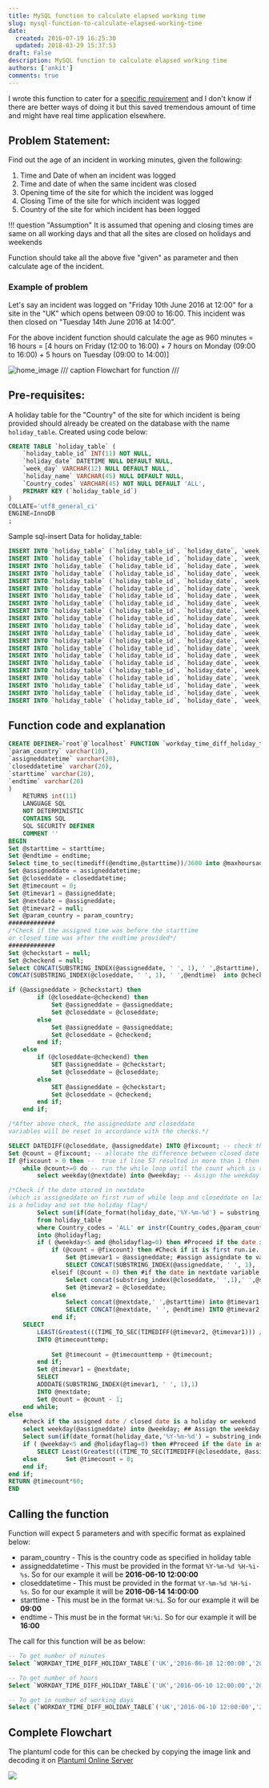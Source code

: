 ```yaml
---
title: MySQL function to calculate elapsed working time
slug: mysql-function-to-calculate-elapsed-working-time
date: 
  created: 2016-07-19 16:25:30
  updated: 2018-03-29 15:37:53
draft: False
description: MySQL function to calculate elapsed working time
authors: ['ankit']
comments: true
---
```


I wrote this function to cater for a [specific requirement](#problem-statement) and I don't know if there are better ways of doing it but this saved tremendous amount of time and might have real time application elsewhere.

## Problem Statement:

Find out the age of an incident in working minutes, given the following:

1. Time and Date of when an incident was logged
2. Time and date of when the same incident was closed
3. Opening time of the site for which the incident was logged
4. Closing Time of the site for which incident was logged
5. Country of the site for which incident has been logged

!!! question "Assumption"
	It is assumed that opening and closing times are same on all working days and that all the sites are closed on holidays and weekends

Function should take all the above five "given" as parameter and then calculate age of the incident.

<!-- more -->

### Example of problem

Let's say an incident was logged on "Friday 10th June 2016 at 12:00" for a site in the "UK" which opens between 09:00 to 16:00. This incident was then closed on "Tuesday 14th June 2016 at 14:00".

For the above incident function should calculate the age as 960 minutes = 16 hours = [4 hours on Friday (12:00 to 16:00) +  7 hours on Monday (09:00 to 16:00) + 5 hours on Tuesday (09:00 to 14:00)]

![home_image](../assets/images/2018/01/Workday-Time-Diff-mono.svg)
/// caption
Flowchart for function
///

## Pre-requisites:

A holiday table for the "Country" of the site for which incident is being provided should already be created on the database with the name `holiday_table`. Created using code below:

```sql linenums="1"
CREATE TABLE `holiday_table` (
	`holiday_table_id` INT(11) NOT NULL,
	`holiday_date` DATETIME NULL DEFAULT NULL,
	`week_day` VARCHAR(12) NULL DEFAULT NULL,
	`holiday_name` VARCHAR(45) NULL DEFAULT NULL,
	`Country_codes` VARCHAR(45) NOT NULL DEFAULT 'ALL',
	PRIMARY KEY (`holiday_table_id`)
)
COLLATE='utf8_general_ci'
ENGINE=InnoDB
;
```

Sample sql-insert Data for holiday_table:

```sql linenums="1"
INSERT INTO `holiday_table` (`holiday_table_id`, `holiday_date`, `week_day`, `holiday_name`, `Country_codes`) VALUES (2, '2016-03-25 00:00:00', 'Friday', 'Good Friday', 'ALL');
INSERT INTO `holiday_table` (`holiday_table_id`, `holiday_date`, `week_day`, `holiday_name`, `Country_codes`) VALUES (3, '2016-03-28 00:00:00', 'Monday', 'Easter Monday', 'ALL');
INSERT INTO `holiday_table` (`holiday_table_id`, `holiday_date`, `week_day`, `holiday_name`, `Country_codes`) VALUES (4, '2016-05-02 00:00:00', 'Monday', 'Early May bank holiday', 'ALL');
INSERT INTO `holiday_table` (`holiday_table_id`, `holiday_date`, `week_day`, `holiday_name`, `Country_codes`) VALUES (5, '2016-05-30 00:00:00', 'Monday', 'Spring bank holiday', 'ALL');
INSERT INTO `holiday_table` (`holiday_table_id`, `holiday_date`, `week_day`, `holiday_name`, `Country_codes`) VALUES (6, '2016-08-29 00:00:00', 'Monday', 'Summer bank holiday', 'ALL');
INSERT INTO `holiday_table` (`holiday_table_id`, `holiday_date`, `week_day`, `holiday_name`, `Country_codes`) VALUES (7, '2016-12-26 00:00:00', 'Monday', 'Boxing Day', 'ALL');
INSERT INTO `holiday_table` (`holiday_table_id`, `holiday_date`, `week_day`, `holiday_name`, `Country_codes`) VALUES (8, '2016-12-27 00:00:00', 'Tuesday', 'Christmas Day (substitute day)', 'ALL');
INSERT INTO `holiday_table` (`holiday_table_id`, `holiday_date`, `week_day`, `holiday_name`, `Country_codes`) VALUES (9, '2016-01-01 00:00:00', 'Friday', 'New Year’s Day', 'SG');
INSERT INTO `holiday_table` (`holiday_table_id`, `holiday_date`, `week_day`, `holiday_name`, `Country_codes`) VALUES (10, '2016-02-08 00:00:00', 'Monday', 'Chinese New Year', 'SG');
INSERT INTO `holiday_table` (`holiday_table_id`, `holiday_date`, `week_day`, `holiday_name`, `Country_codes`) VALUES (11, '2016-02-09 00:00:00', 'Tuesday', 'Chinese New Year', 'SG');
INSERT INTO `holiday_table` (`holiday_table_id`, `holiday_date`, `week_day`, `holiday_name`, `Country_codes`) VALUES (12, '2016-05-21 00:00:00', 'Saturday', 'Vesak Day', 'SG');
INSERT INTO `holiday_table` (`holiday_table_id`, `holiday_date`, `week_day`, `holiday_name`, `Country_codes`) VALUES (13, '2016-07-06 00:00:00', 'Wednesday', 'Hari Raya Puasa', 'SG');
INSERT INTO `holiday_table` (`holiday_table_id`, `holiday_date`, `week_day`, `holiday_name`, `Country_codes`) VALUES (14, '2016-08-09 00:00:00', 'Tuesday', 'National Day', 'SG');
INSERT INTO `holiday_table` (`holiday_table_id`, `holiday_date`, `week_day`, `holiday_name`, `Country_codes`) VALUES (15, '2016-09-12 00:00:00', 'Monday', 'Hari Raya Haji', 'SG');
INSERT INTO `holiday_table` (`holiday_table_id`, `holiday_date`, `week_day`, `holiday_name`, `Country_codes`) VALUES (16, '2016-10-29 00:00:00', 'Saturday', 'Deepavali', 'SG');
INSERT INTO `holiday_table` (`holiday_table_id`, `holiday_date`, `week_day`, `holiday_name`, `Country_codes`) VALUES (17, '2016-01-01 00:00:00', 'Friday', 'New Year’s Day', 'IN');
INSERT INTO `holiday_table` (`holiday_table_id`, `holiday_date`, `week_day`, `holiday_name`, `Country_codes`) VALUES (18, '2016-01-26 00:00:00', 'Tuesday', 'Republic Day', 'IN');
INSERT INTO `holiday_table` (`holiday_table_id`, `holiday_date`, `week_day`, `holiday_name`, `Country_codes`) VALUES (19, '2016-07-06 00:00:00', 'Wednesday', 'Idul Fitr', 'IN');
INSERT INTO `holiday_table` (`holiday_table_id`, `holiday_date`, `week_day`, `holiday_name`, `Country_codes`) VALUES (20, '2016-08-15 00:00:00', 'Monday', 'Independence Day', 'IN');
INSERT INTO `holiday_table` (`holiday_table_id`, `holiday_date`, `week_day`, `holiday_name`, `Country_codes`) VALUES (21, '2016-10-11 00:00:00', 'Tuesday', 'Dussehra/Durga Puja', 'IN');
INSERT INTO `holiday_table` (`holiday_table_id`, `holiday_date`, `week_day`, `holiday_name`, `Country_codes`) VALUES (22, '2016-10-31 00:00:00', 'Monday', 'Diwali Privilege Holiday/Gobardhan Puja', 'IN');
```

## Function code and explanation

```sql linenums="1"
CREATE DEFINER=`root`@`localhost` FUNCTION `workday_time_diff_holiday_table`(
`param_country` varchar(10), 
`assigneddatetime` varchar(20), 
`closeddatetime` varchar(20), 
`starttime` varchar(20), 
`endtime` varchar(20)
)
	RETURNS int(11)
	LANGUAGE SQL
	NOT DETERMINISTIC
	CONTAINS SQL
	SQL SECURITY DEFINER
	COMMENT ''
BEGIN 
Set @starttime = starttime;
Set @endtime = endtime;
Select time_to_sec(timediff(@endtime,@starttime))/3600 into @maxhoursaday;
Set @assigneddate = assigneddatetime; 
Set @closeddate = closeddatetime; 
Set @timecount = 0;
Set @timevar1 = @assigneddate;
Set @nextdate = @assigneddate;
Set @timevar2 = null;
Set @param_country = param_country;
############# 
/*Check if the assigned time was before the starttime 
or closed time was after the endtime provided*/
#############
Set @checkstart = null;
Set @checkend = null;
Select CONCAT(SUBSTRING_INDEX(@assigneddate, ' ', 1), ' ',@starttime),
CONCAT(SUBSTRING_INDEX(@closeddate, ' ', 1), ' ',@endtime)  into @checkstart, @checkend;

if (@assigneddate > @checkstart) then
		if (@closeddate<@checkend) then
			Set @assigneddate = @assigneddate;
            Set @closeddate = @closeddate;
		else
			Set @assigneddate = @assigneddate;
			Set @closeddate = @checkend;
		end if;
    else
		if (@closeddate<@checkend) then
			SET @assigneddate = @checkstart;
            Set @closeddate = @closeddate;
		else
			SET @assigneddate = @checkstart;
            Set @closeddate = @checkend;
		end if;
    end if;

/*After above check, the assigneddate and closeddate
variables will be reset in accordance with the checks.*/

SELECT DATEDIFF(@closeddate, @assigneddate) INTO @fixcount; -- check the difference between assigned date and closed date. 
Set @count = @fixcount; -- allocate the difference between closed date and assigned date to a counter
If @fixcount > 0 then --  true if line 57 resulted in more than 1 then run the while loop on next line
	while @count>=0 do -- run the while loop until the count which is right now difference between closed and assigned becomes zero
		select weekday(@nextdate) into @weekday; -- Assign the weekday value to @weekday. Weekday returns 0 for Monday, 2 for Tuesday ...5 for Saturday and 6 for Sunday

/*Check if the date stored in nextdate 
(which is assigneddate on first run of while loop and closeddate on last run) 
is a holiday and set the holiday flag*/
        Select sum(if(date_format(holiday_date,'%Y-%m-%d') = substring_index(@nextdate,' ',1),1,0)) 
        from holiday_table 
        where Country_codes = 'ALL' or instr(Country_codes,@param_country)>0
        into @holidayflag; 
		if ( @weekday<5 and @holidayflag=0) then #Proceed if the date in nextdate variable is neither weekend nor a holiday
			if (@count = @fixcount) then #Check if it is first run.ie. if nextdate is assigneddate
				Set @timevar1 = @assigneddate; #assign assigndate to variable timevar1
				SELECT CONCAT(SUBSTRING_INDEX(@assigneddate, ' ', 1), ' ',@endtime) INTO @timevar2;#get site closing time on assigned date and store it on to timevar2
			elseif (@count = 0) then #if the date in nextdate variable is closeddate then do the following otherwise proceed
				Select concat(substring_index(@closeddate,' ',1),' ',@starttime) into @timevar1; ## 
				Set @timevar2 = @closeddate;
			else
				Select concat(@nextdate,' ',@starttime) into @timevar1;
				SELECT CONCAT(@nextdate, ' ', @endtime) INTO @timevar2;
			end if;
	SELECT 
        LEAST(Greatest(((TIME_TO_SEC(TIMEDIFF(@timevar2, @timevar1))) / 3600),0),@maxhoursaday) 
        INTO @timecounttemp;
            
			Set @timecount = @timecounttemp + @timecount;
		end if;
        Set @timevar1 = @nextdate;
        SELECT 
        ADDDATE(SUBSTRING_INDEX(@timevar1, ' ', 1),1) 
        INTO @nextdate;
		Set @count = @count - 1;
	end while;
else 
    #check if the assigned date / closed date is a holiday or weekend
    select weekday(@assigneddate) into @weekday; ## Assign the weekday value to @weekday. Weekday returns o for Monday, 2 for Tuesday ...5 for Saturday and 6 for Sunday
    Select sum(if(date_format(holiday_date,'%Y-%m-%d') = substring_index(@assigneddate,' ',1),1,0)) from holiday_table where Country_codes = 'ALL' or instr(Country_codes,@param_country)>0 into @holidayflag; #Check if the date stored in assigneddate is a holiday and set the holiday flag
    if ( @weekday<5 and @holidayflag=0) then #Proceed if the date in assigneddate variable is neither weekend nor a holiday
        SELECT Least(Greatest(((TIME_TO_SEC(TIMEDIFF(@closeddate, @assigneddate))) / 3600),0),@maxhoursaday) INTO @timecount;
    else        Set @timecount = 0;
    end if;
end if;
RETURN @timecount*60;
END
```

## Calling the function

Function will expect 5 parameters and with specific format as explained below:

- param_country - This is the country code as specified in holiday table
- assigneddatetime - This must be provided in the format `%Y-%m-%d %H-%i-%s`. So for our example it will be **2016-06-10 12:00:00**
- closeddatetime - This must be provided in the format `%Y-%m-%d %H-%i-%s`. So for our example it will be **2016-06-14 14:00:00**
- starttime - This must be in the format `%H:%i`. So for our example it will be **09:00**
- endtime - This must be in the format `%H:%i`. So for our example it will be **16:00**

The call for this function will be as below:

```sql linenums="1"
-- To get number of minutes
Select `WORKDAY_TIME_DIFF_HOLIDAY_TABLE`('UK','2016-06-10 12:00:00','2016-06-14 14:00:00','09:00','16:00');

-- To get number of hours
Select `WORKDAY_TIME_DIFF_HOLIDAY_TABLE`('UK','2016-06-10 12:00:00','2016-06-14 14:00:00','09:00','16:00')/60;

-- To get in number of working days
Select (`WORKDAY_TIME_DIFF_HOLIDAY_TABLE`('UK','2016-06-10 12:00:00','2016-06-14 14:00:00','09:00','16:00')/60)/(substring_index('16:00',':',1)-substring_index('09:00',':',1));
```

## Complete Flowchart
The plantuml code for this can be checked by copying the image link and decoding it on [Plantuml Online Server](http://www.plantuml.com/plantuml)

<img class="plantuml" src="http://www.plantuml.com/plantuml/svg/nLPjJ-D64FuS_ugfAXIxTRX0TQYA3qHA0eh4YqHykjwdQB4tsCBUFNdNlFpxpgvZZr-WfRrAPo5axymy-ypiCxCvLPeLkimpHqKiup3T_zqPguTKV6C5oo6NGaP98NCEkYYvyvDEEBv7l2WppeH3dWaJyLEHQir5vKecbR1OFgNY7hOiKzmPwrJZLbzayH2p5mXJH5oasoqlk8Wud9SYqgaKZgNcp2wu1jmMB1ZNl817bfLSmHPv0RBEB7GTDG6cL7elU1mppRK1JmMCl-8pkRgQB1QG9BCy7yDM5ZdJFc14b4drNdzqjyGQpu6PY_XrO-0uipLcSqe0nmJcM5CTV6nWQBcT4zhQd-H4QQ0BVP23UOjaAJJQfxJqo8e3NEbiKba5VzOMRsYbs4EqYZBBgaLxJ1kxI_62bivtLO6CHnfCy4RBZUAHQzvZL81Rf-zJYJplmsz7qobMKqiupTbp8ij2iPWPC26HMyQt6foVmzNLSh4wFpUIYCeCMIg8ILPtN3zn8yudQVTM644K6lr09CKZBpJ6CisgNHN7nHW35kbZ6XkrtRs08KNEA52BMWLOYWxc0ePWVUfHmgC7crTTC5f6tzrYgqHdDzTdyz1TV_vZ7TwkhYysg-l5ya-tSn8-Z67imu5dNzfryvqtuaad_UYw_1xOFDgKVIAA3DCjT6d0ITlPC_KGuBvmvJcZaVLkYVCJOVKyHxE-seVIWzOpb7thAq10dYaEhf3l1KUl0IQnjOW2HML94FQ_J74P3bbGyRuZmU-6VZrF--OW-ENoB8J5FBHzrjLHPrSFLjVX3PnkqsVR-07KFL1F7p8vpWfhrtoZaARTYZqbQOOfLg4dnrEJwKnL7O8TRUuGjnbKtawuEqC0JSf2zhGpjuJDLZLCTR50AtuVlknC1TTb8HH8CylXIWfSzE7GVeKbLyPdVt__errOCtGsAqp4S5GjbIQY8O0rxJAgUrwLkPjkNPFBfhert4HcASPkRA77UrydU_baBnvxS8pUTqeNE94sgOZvCzN1D-sCRNtWJpslkYbh6CtkCamvuGM7iseiutYEkKAyyVpoSWn8DnM8wtRCVdUqUoVrJDu1RpDs7y2k5veAVlfeYj1nEkuTS1Knb4RVQpJxsnihg7mgbVw7sKdJpwgNhhV0CSYcnspBTyXE1oJhWuoaYF3mUYT4JKDdr9lRjggKPW33t0-7Sw0x2FeikhfuUxDNQrW5KxtUhjEe7XiZmAU6kLpErw5xKN24KDfrNNDJRyARpNfvPj_jD6bWVABZeNO_s9lMy_6lS_jxrDf4mnwBvlatmsNM_ytJyu5VMmlTaOSFmGzbLnSasFbGhlF5mip7eUxgSDBSGIy3WYNo3V7gPG9uGeQcdOaE7Rd1wCz4alhhS_7_6pgqqOySFCsPsGPzz_Zfd-0bPqg_eTR6sIx-qoNO4MyJsbTnJxn1xwV5K8JDw0bQjtFrVtQx33_VNhVyVZb2DpGwfcdBFFiB">